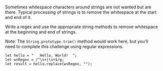 Sometimes whitespace characters around strings are not wanted but are there. Typical processing of strings is to remove the whitespace
at the start and end of it.

Write a regex and use the appropriate string methods to remove whitespace at the beginning and end of strings.

Note: The `String.prototype.trim()` method would work here, but you'll need to complete this challenge using regular expressions.

```
let hello = "   Hello, World!  ";
let wsRegex = /^\s+|\s+$/g;
let result = hello.replace(wsRegex, "");
```